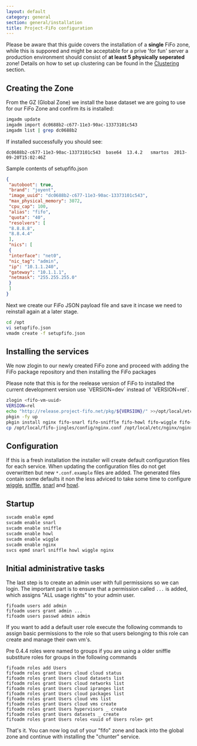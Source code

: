 ```yaml
---
layout: default
category: general
section: general/installation
title: Project-FiFo configuration
---
```


<p class="bs-callout bs-callout-danger">
Please be aware that this guide covers the installation of a <b>single</b> FiFo zone, while this is suppored and might be acceptable for a prive 'for fun' server a production environment should consist of <b>at least 5 physically seperated</b> zone! Details on how to set up clustering can be found in the <a href="/general/clustering.html">Clustering</a> section.
</p>

## Creating the Zone
From the GZ (Global Zone) we install the base dataset we are going to use for our FiFo Zone and confirm its is installed:

```bash
imgadm update
imgadm import dc0688b2-c677-11e3-90ac-13373101c543
imgadm list | grep dc0688b2
```

If installed successfully you should see:

```
dc0688b2-c677-11e3-90ac-13373101c543  base64  13.4.2   smartos  2013-09-20T15:02:46Z
```

Sample contents of setupfifo.json

```json
{
 "autoboot": true,
 "brand": "joyent",
 "image_uuid": "dc0688b2-c677-11e3-90ac-13373101c543",
 "max_physical_memory": 3072,
 "cpu_cap": 100,
 "alias": "fifo",
 "quota": "40",
 "resolvers": [
 "8.8.8.8",
 "8.8.4.4"
 ],
 "nics": [
 {
 "interface": "net0",
 "nic_tag": "admin",
 "ip": "10.1.1.240",
 "gateway": "10.1.1.1",
 "netmask": "255.255.255.0"
 }
 ]
}
```

Next we create our FiFo JSON payload file and save it incase we need to reinstall again at a later stage.

```bash
cd /opt
vi setupfifo.json
vmadm create -f setupfifo.json
```


## Installing the services

We now zlogin to our newly created FiFo zone and proceed with adding the FiFo package repository and then installing the FiFo packages

<p class="bs-callout bs-callout-info">
Please note that this is for the reelease version of FiFo to installed the current development version use `VERSION=dev` instead of `VERSION=rel`.
</p>


```bash
zlogin <fifo-vm-uuid>
VERSION=rel
echo "http://release.project-fifo.net/pkg/${VERSION}/" >>/opt/local/etc/pkgin/repositories.conf
pkgin -fy up
pkgin install nginx fifo-snarl fifo-sniffle fifo-howl fifo-wiggle fifo-jingles
cp /opt/local/fifo-jingles/config/nginx.conf /opt/local/etc/nginx/nginx.conf
```

## Configuration
If this is a fresh installation the installer will create default configuration files for each service. When updating the configuration files do not get overwritten but new `*.conf.example` files are added. The generated files contain some defaults it non the less adviced to take some time to configure [wiggle](/wiggle/configuration.html), [sniffle](/sniffle/configuration.html), [snarl](/snarl/configuration.html) and [howl](/howl/configuration.html).


## Startup
```bash
svcadm enable epmd
svcadm enable snarl
svcadm enable sniffle
svcadm enable howl
svcadm enable wiggle
svcadm enable nginx
svcs epmd snarl sniffle howl wiggle nginx
```

## Initial administrative tasks
The last step is to create an admin user with full permissions so we can login. The important part is to ensure that a permission called `...` is added, which assigns "ALL usage rights" to your admin user.

```
fifoadm users add admin
fifoadm users grant admin ...
fifoadm users passwd admin admin
```

If you want to add a default user role execute the following commands to assign basic permissions to the role so that users belonging to this role can create and manage their own vm's.

<p class="bs-callout bs-callout-info">
Pre 0.4.4 roles were named to groups if you are using a older sniffle substiture roles for groups in the following commands
</p>

```
fifoadm roles add Users
fifoadm roles grant Users cloud cloud status
fifoadm roles grant Users cloud datasets list
fifoadm roles grant Users cloud networks list
fifoadm roles grant Users cloud ipranges list
fifoadm roles grant Users cloud packages list
fifoadm roles grant Users cloud vms list
fifoadm roles grant Users cloud vms create
fifoadm roles grant Users hypervisors _ create
fifoadm roles grant Users datasets _ create
fifoadm roles grant Users roles <uuid of Users role> get
```

That's it. You can now log out of your "fifo" zone and back into the global zone and continue with installing the "chunter" service.
